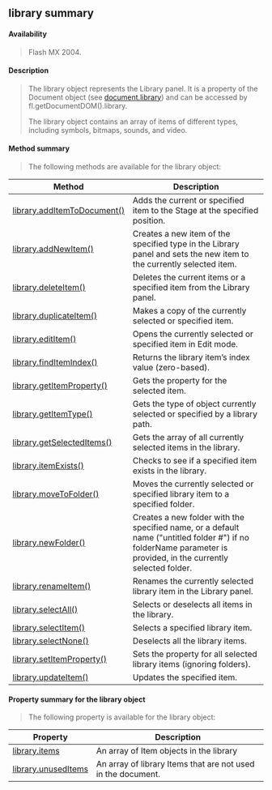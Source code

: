 ## library summary

#### Availability

> Flash MX 2004.

#### Description

> The library object represents the Library panel. It is a property of the Document object (see [document.library](#_bookmark232)) and can be accessed by fl.getDocumentDOM().library.
>
> The library object contains an array of items of different types, including symbols, bitmaps, sounds, and video.

#### Method summary

> The following methods are available for the library object:

| **Method**                                                  | **Description**                                                                                                                                                  |
|-------------------------------------------------------------|------------------------------------------------------------------------------------------------------------------------------------------------------------------|
| [library.addItemToDocument()](#library.addItemToDocument()) | Adds the current or specified item to the Stage at the specified position.                                                                                       |
| [library.addNewItem()](#_bookmark696)                       | Creates a new item of the specified type in the Library panel and sets the new item to the currently selected item.                                              |
| [library.deleteItem()](#_bookmark698)                       | Deletes the current items or a specified item from the Library panel.                                                                                            |
| [library.duplicateItem()](#_bookmark699)                    | Makes a copy of the currently selected or specified item.                                                                                                        |
| [library.editItem()](#_bookmark700)                         | Opens the currently selected or specified item in Edit mode.                                                                                                     |
| [library.findItemIndex()](#_bookmark701)                    | Returns the library item’s index value (zero-based).                                                                                                             |
| [library.getItemProperty()](#_bookmark702)                  | Gets the property for the selected item.                                                                                                                         |
| [library.getItemType()](#_bookmark703)                      | Gets the type of object currently selected or specified by a library path.                                                                                       |
| [library.getSelectedItems()](#_bookmark704)                 | Gets the array of all currently selected items in the library.                                                                                                   |
| [library.itemExists()](#_bookmark705)                       | Checks to see if a specified item exists in the library.                                                                                                         |
| [library.moveToFolder()](#_bookmark708)                     | Moves the currently selected or specified library item to a specified folder.                                                                                    |
| [library.newFolder()](#_bookmark709)                        | Creates a new folder with the specified name, or a default name ("untitled folder \#") if no folderName parameter is provided, in the currently selected folder. |
| [library.renameItem()](#_bookmark710)                       | Renames the currently selected library item in the Library panel.                                                                                                |
| [library.selectAll()](#_bookmark711)                        | Selects or deselects all items in the library.                                                                                                                   |
| [library.selectItem()](#_bookmark712)                       | Selects a specified library item.                                                                                                                                |
| [library.selectNone()](#_bookmark713)                       | Deselects all the library items.                                                                                                                                 |
| [library.setItemProperty()](#_bookmark714)                  | Sets the property for all selected library items (ignoring folders).                                                                                             |
| [library.updateItem()](#_bookmark716)                       | Updates the specified item.                                                                                                                                      |

#### Property summary for the library object

> The following property is available for the library object:

| **Property**                         | **Description**                                              |
|--------------------------------------|--------------------------------------------------------------|
| [library.items](#_bookmark706)       | An array of Item objects in the library                      |
| [library.unusedItems](#_bookmark715) | An array of library Items that are not used in the document. |

<span id="library.addItemToDocument()" class="anchor"></span>
